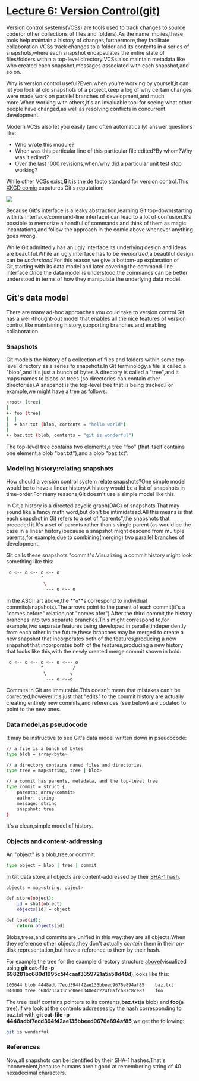 # [Lecture 6: Version Control(git)](https://youtu.be/2sjqTHE0zok)
Version control systems(VCSs) are tools used to track changes to source code(or other collections of files and folders).As the name implies,these tools help maintain a history of changes;furthermore,they facilitate collaboration.VCSs track changes to a folder and its contents in a series of snapshots,where each snapshot encapsulates the entire state of files/folders within a top-level directory.VCSs also maintain metadata like who created each snapshot,messages associated with each snapshot,and so on.

Why is version control useful?Even when you're working by yourself,it can let you look at old snapshots of a project,keep a log of why certain changes were made,work on parallel branches of development,and much more.When working with others,it's an invaluable tool for seeing what other people have changed,as well as resolving conflicts in concurrent development.

Modern VCSs also let you easily (and often automatically) answer questions like:
- Who wrote this module?
- When was this particular line of this particular file edited?By whom?Why was it edited?
- Over the last 1000 revisions,when/why did a particular unit test stop working?

While other VCSs exist,**Git** is the de facto standard for version control.This [XKCD comic](https://xkcd.com/1597/) caputures Git's reputation:

![](https://imgs.xkcd.com/comics/git.png)

Because Git's interface is a leaky abstraction,learning Git top-down(starting with its interface/command-line interface) can lead to a lot of confusion.It's possible to memorize a handful of commands and think of them as magic incantations,and follow the approach in the comic above whenever anything goes wrong.

While Git admittedly has an ugly interface,its underlying design and ideas are beautiful.While an ugly interface has to be *memorized*,a beautiful design can be *understood*.For this reason,we give a bottom-up explanation of Git,starting with its data model and later covering the command-line interface.Once the data model is understood,the commands can be better understood in terms of how they manipulate the underlying data model.

## Git's data model
There are many ad-hoc approaches you could take to version control.Git has a well-thought-out model that enables all the nice features of version control,like maintaining history,supporting branches,and enabling collaboration.

### Snapshots
Git models the history of a collection of files and folders within some top-level directory as a series fo snapshots.In Git terminology,a file is called a "blob",and it's just a bunch of bytes.A directory is called a "tree",and it maps names to blobs or trees (so directories can contain other directories).A snapshot is the top-level tree that is being tracked.For example,we might have a tree as follows:
```bash
<root> (tree)
|
+- foo (tree)
|  |
|  + bar.txt (blob, contents = "hello world")
| 
+- baz.txt (blob, contents = "git is wonderful")
```

The top-level tree contains two elements,a tree "foo" (that itself contains one element,a blob "bar.txt"),and a blob "baz.txt".
### Modeling history:relating snapshots
How should a version control system relate snapshots?One simple model would be to have a linear history.A history would be a list of snapshots in time-order.For many reasons,Git doesn't use a simple model like this.

In Git,a history is a directed acyclic graph(DAG) of snapshots.That may sound like a fancy math word,but don't be intimidatead.All this means is that each snapshot in Git refers to a set of "parents",the snapshots that preceded it.It's a set of parents rather than s single parent (as would be the case in a linear history)because a snapshot might descend from multiple parents,for example,due to combining(merging) two parallel branches of development.

Git calls these snapshots "commit"s.Visualizing a commit history might look something like this:
```bash
 o <-- o <-- o <-- o
			 ^
			  \
			   --- o <-- o
```
In the ASCII art above,the **`o`**s correspond to individual commits(snapshots).The arrows point to the parent of each commit(it's a "comes before" relation,not "comes afer").After the third commit,the history branches into two separate branches.This might correspond to,for example,two separate features being developed in parallel,independently from each other.In the future,these branches may be merged to create a new snapshot that incorporates both of the features,producing a new snapshot that incorporates both of the features,producing a new history that looks like this,with the newly created merge commit shown in bold:
```bash
 o <-- o <-- o <-- o <--- o
			 ^           /
			  \         v
			   --- o <--o
```
Commits in Git are immutable.This doesn't mean that mistakes can't be corrected,however;it's just that "edits" to the commit history are actually creating entirely new commits,and references (see below) are updated to point to the new ones.

### Data model,as pseudocode
It may be instructive to see Git's data model written down in pseudocode:
```bash
// a file is a bunch of bytes
type blob = array<byte>

// a directory contains named files and directories
type tree = map<string, tree | blob>

// a commit has parents, metadata, and the top-level tree
type commit = struct {
	parents: array<commit>
	author: string
	message: string
	snapshot: tree
}
```

It's a clean,simple model of history.

### Objects and content-addressing
An "object" is a blob,tree,or commit:
```bash
type object = blob | tree | commit
```
In Git data store,all objects are content-addressed by their [SHA-1 hash](https://en.wikipedia.org/wiki/SHA-1).
```bash
objects = map<string, object>

def store(object):
	id = sha1(object)
	objects[id] = object

def load(id):
	return objects[id]
```
Blobs,trees,and commits are unified in this way:they are all objects.When they reference other objects,they don't actually *contain* them in their on-disk representation,but have a reference to them by their hash.

For example,the tree for the example directory structure [above](#snapshot)(visualized using **git cat-file -p 698281bc680d1995c5f4caaf3359721a5a58d48d**),looks like this:
```bash
100644 blob 4448adbf7ecd394f42ae135bbeed9676e894af85    baz.txt
040000 tree c68d233a33c5c06e0340e4c224f0afca87c8ce87    foo
```
The tree itself contains pointers to its contents,**baz.txt**(a blob) and **foo**(a tree).If we look at the contents addresses by the hash corresponding to baz.txt with **git cat-file -p 4448adbf7ecd394f42ae135bbeed9676e894af85**,we get the following:
```bash
git is wonderful
```
### References
Now,all snapshots can be identified by their SHA-1 hashes.That's inconvenient,because humans aren't good at remembering string of 40 hexadecimal characters.


